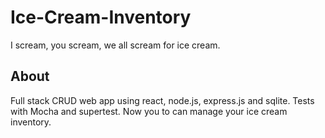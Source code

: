 # Ice-Cream-Inventory
I scream, you scream, we all scream for ice cream. 

## About

Full stack CRUD web app using react, node.js, express.js and sqlite. Tests with Mocha and supertest. Now you to can manage your ice cream inventory. 

